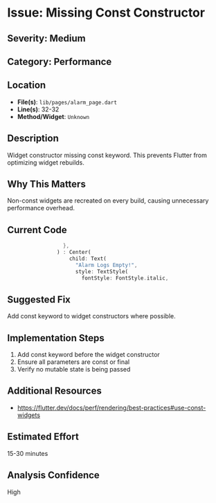 # Issue: Missing Const Constructor

## Severity: Medium

## Category: Performance

## Location
- **File(s)**: `lib/pages/alarm_page.dart`
- **Line(s)**: 32-32
- **Method/Widget**: `Unknown`

## Description
Widget constructor missing const keyword. This prevents Flutter from optimizing widget rebuilds.

## Why This Matters
Non-const widgets are recreated on every build, causing unnecessary performance overhead.

## Current Code
```dart
                  },
                ) : Center(
                    child: Text(
                      "Alarm Logs Empty!",
                      style: TextStyle(
                        fontStyle: FontStyle.italic,
```

## Suggested Fix
Add const keyword to widget constructors where possible.

## Implementation Steps
1. Add const keyword before the widget constructor
2. Ensure all parameters are const or final
3. Verify no mutable state is being passed

## Additional Resources
- https://flutter.dev/docs/perf/rendering/best-practices#use-const-widgets

## Estimated Effort
15-30 minutes

## Analysis Confidence
High
